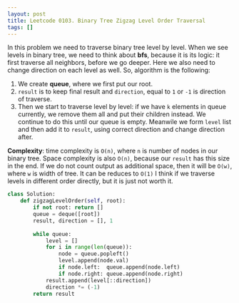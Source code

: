 ```yaml
---
layout: post
title: Leetcode 0103. Binary Tree Zigzag Level Order Traversal
tags: []
---
```


In this problem we need to traverse binary tree level by level. When we see levels in binary tree, we need to think about **bfs**, because it is its logic: it first traverse all neighbors, before we go deeper. Here we also need to change direction on each level as well. So, algorithm is the following:

1. We create **queue**, where we first put our root.
2. `result` is to keep final result and `direction`, equal to `1` or `-1` is direction of traverse.
3. Then we start to traverse level by level: if we have `k` elements in queue currently, we remove them all and put their children instead. We continue to do this until our queue is empty. Meanwile we form `level` list and then add it to `result`, using correct direction and change direction after.

**Complexity**: time complexity is `O(n)`, where `n` is number of nodes in our binary tree. Space complexity is also `O(n)`, because our `result` has this size in the end. If we do not count output as additional space, then it will be `O(w)`, where `w` is width of tree. It can be reduces to `O(1)` I think if we traverse levels in different order directly, but it is just not worth it.

```python
class Solution:
    def zigzagLevelOrder(self, root):
        if not root: return []
        queue = deque([root])
        result, direction = [], 1
        
        while queue:
            level = []
            for i in range(len(queue)):
                node = queue.popleft()
                level.append(node.val)
                if node.left:  queue.append(node.left)
                if node.right: queue.append(node.right)
            result.append(level[::direction])
            direction *= (-1)
        return result
```
